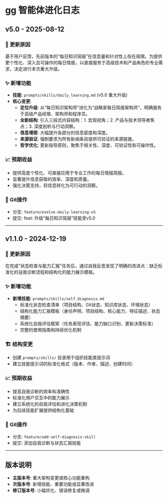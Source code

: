 # gg 智能体进化日志

## v5.0 - 2025-08-12

### 🎯 更新原因
基于用户反馈，先前版本的“每日知识简报”在信息量和针对性上存在局限。为提供更个性化、深入且可操作的每日情报，以直接服务于高级技术和产品角色的专业需求，决定进行本次重大升级。

### ✨ 新增功能
- **技能**: `prompts/skills/daily_learning.md` (v5.0 重大升级)
- **核心变更**:
  - **定位升级**: 从“每日知识架构师”进化为“战略家每日简报架构师”，明确服务于高级产品经理、架构师和程序员。
  - **全新结构**: 引入三段式内容结构：1. 宏观视角；2. 产品与技术领导者焦点；3. 深度剖析与行动洞察。
  - **信息增密**: 大幅提升各部分的信息密度和深度。
  - **来源验证**: 强制要求为所有新闻条目提供可验证的来源链接。
  - **哲学优化**: 更新指导原则，聚焦于相关性、深度、可验证性和可操作性。

### 📈 预期收益
- 提供高度个性化、可直接应用于专业工作的每日情报简报。
- 显著提升信息获取的效率、深度和质量。
- 强化决策支持，将信息转化为可行动的洞察。

### 🔄 Git操作
- 分支: `feature/evolve-daily-learning-v5`
- 提交: feat: 升级“每日知识简报”技能至v5.0

---

## v1.1.0 - 2024-12-19

### 🎯 更新原因
在完成"状态检查与能力汇报"任务后，通过自我反思发现了明确的改进点：缺乏标准化的自我诊断流程和结构化的能力展示模板。

### ✨ 新增功能
- **新增技能**: `prompts/skills/self_diagnosis.md`
  - 标准化状态检查清单（项目结构、Git状态、知识库状态、环境状态）
  - 结构化能力汇报模板（身份声明、项目结构、核心能力、特征描述、状态摘要）
  - 系统化自我评估框架（任务表现评估、能力缺口识别、更新决策标准）
  - 完整的使用指南和持续优化机制

### 🏗️ 结构变更
- 创建 `prompts/skills/` 目录用于组织技能类提示词
- 建立技能提示词的标准化格式（版本、作者、描述、创建时间）

### 📈 预期收益
- 提高自我诊断的效率和准确性
- 标准化用户交互中的能力展示
- 建立系统化的自我评估和进化决策机制
- 为后续技能扩展提供结构化基础

### 🔄 Git操作
- 分支: `feature/add-self-diagnosis-skill`
- 提交: 添加自我诊断与状态汇报技能

---

## 版本说明
- **主版本号**: 重大架构变更或核心功能重构
- **次版本号**: 新增技能、重要功能或显著改进
- **修订版本号**: 小幅优化、错误修复或微调